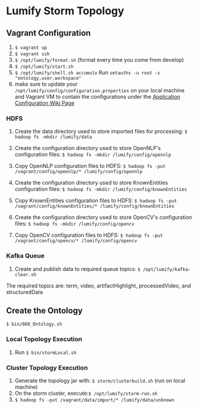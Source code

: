 # Lumify Storm Topology

## Vagrant Configuration
1. ```$ vagrant up```
2. ```$ vagrant ssh```
3. ```$ /opt/lumify/format.sh``` (format every time you come from develop)
4. ```$ /opt/lumify/start.sh```
5. ```$ /opt/lumify/shell.sh accumulo```
        Run ```setauths -u root -s "ontology,user,workspace"```
6. make sure to update your ```/opt/lumify/config/configuration.properties``` on your local machine and Vagrant VM to contain the configurations under the [Application Configuration Wiki Page](https://github.com/nearinfinity/lumify/wiki/Application-Configuration)

### HDFS

1. Create the data directory used to store imported files for processing:
`$ hadoop fs -mkdir /lumify/data`

2. Create the configuration directory used to store OpenNLP's configuration files:
`$ hadoop fs -mkdir /lumify/config/opennlp`

3. Copy OpenNLP configuration files to HDFS:
`$ hadoop fs -put /vagrant/config/opennlp/* /lumify/config/opennlp`

4. Create the configuration directory used to store KnownEntities configuration files:
`$ hadoop fs -mkdir /lumify/config/knownEntities`

5. Copy KnownEntities configuration files to HDFS:
`$ hadoop fs -put /vagrant/config/knownEntities/* /lumify/config/knownEntities`

6. Create the configuration directory used to store OpenCV's configuration files:
`$ hadoop fs -mkdir /lumify/config/opencv`

7. Copy OpenCV configuration files to HDFS:
`$ hadoop fs -put /vagrant/config/opencv/* /lumify/config/opencv`

### Kafka Queue

1. Create and publish data to required queue topics:
`$ /opt/lumify/kafka-clear.sh`

The required topics are: term, video, artifactHighlight, processedVideo, and structuredData

## Create the Ontology
`$ bin/080_Ontology.sh`

### Local Topology Execution
1. Run `$ bin/stormLocal.sh`

### Cluster Topology Execution
1. Generate the topology jar with: `$ storm/clusterbuild.sh`  (run on local machine)
2. On the storm cluster, execute:`$ /opt/lumify/storm-run.sh`
3. `$ hadoop fs -put /vagrant/data/import/* /lumify/data/unknown`
